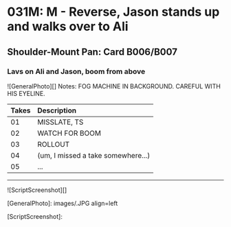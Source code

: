# 031M: M - Reverse, Jason stands up and walks over to Ali

## Shoulder-Mount Pan: Card B006/B007

### Lavs on Ali and Jason, boom from above

![GeneralPhoto][]
Notes: FOG MACHINE IN BACKGROUND. CAREFUL WITH HIS EYELINE.

| Takes | Description |
|:---|:----|
| 01 | MISSLATE, TS |
| 02 | WATCH FOR BOOM |
| 03 | ROLLOUT |
| 04 | (um, I missed a take somewhere...) |
| 05 | ... |

----

![ScriptScreenshot][]


[GeneralPhoto]:  images/.JPG align=left

[ScriptScreenshot]: 